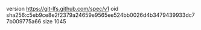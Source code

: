 version https://git-lfs.github.com/spec/v1
oid sha256:c5eb9ce8e2f2379a24659e9565ee524bb0026d4b3479439933dc77b009775a66
size 1045
